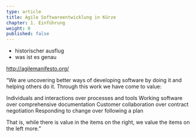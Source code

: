 ```yaml
---
type: article
title: Agile Softwareentwicklung in Kürze
chapter: 1. Einführung
weight: 0
published: false
---
```


- historischer ausflug
- was ist es genau

http://agilemanifesto.org/

“We are uncovering better ways of developing software by doing it and helping others do it. Through this work we have come to value:

Individuals and interactions over processes and tools
Working software over comprehensive documentation
Customer collaboration over contract negotiation
Responding to change over following a plan

That is, while there is value in the items on the right, we value the items on the left more.”
